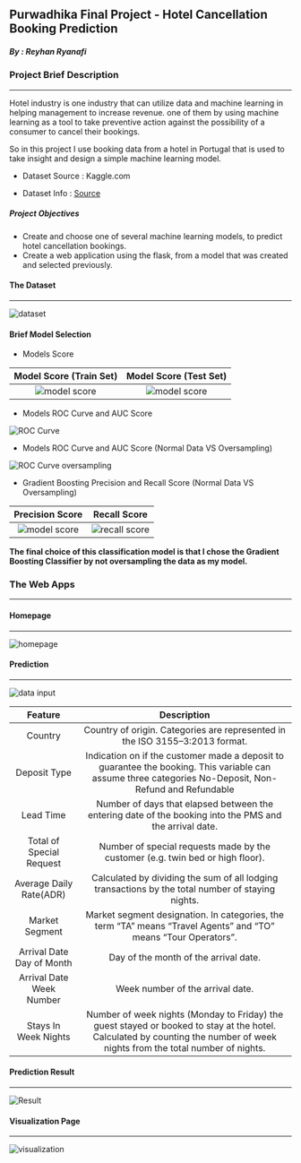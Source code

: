 ## Purwadhika Final Project - Hotel Cancellation Booking Prediction

##### By : Reyhan Ryanafi

### Project Brief Description
---
Hotel industry is one industry that can utilize data and machine learning in helping management to increase revenue. 
one of them by using machine learning as a tool to take preventive action against the possibility of a consumer to cancel their bookings.

So in this project I use booking data from a hotel in Portugal that is used to take insight and design a simple machine learning model.

* Dataset Source : Kaggle.com

* Dataset Info : [Source](https://www.sciencedirect.com/science/article/pii/S2352340918315191#bib1)

##### Project Objectives
- Create and choose one of several machine learning models, to predict hotel cancellation bookings.
- Create a web application using the flask, from a model that was created and selected previously.

#### The Dataset 
---
![dataset](https://github.com/ReyhanR/Final_Project_Purwadhika/blob/master/presentation_pic/dataset_pic.png)

#### Brief Model Selection

* Models Score 

Model Score (Train Set)                                                                                                 |Model Score (Test Set) 
:----------------------------------------------------------------------------------------------------------------------:|:----------------------------------------------------------------------------------------------------------------------:
|![model score](https://github.com/ReyhanR/Final_Project_Purwadhika/blob/master/presentation_pic/model_score_train.png)|![model score](https://github.com/ReyhanR/Final_Project_Purwadhika/blob/master/presentation_pic/model_score_test.png)|

* Models ROC Curve and AUC Score

![ROC Curve](https://github.com/ReyhanR/Final_Project_Purwadhika/blob/master/presentation_pic/Roc_curve.png)

* Models ROC Curve and AUC Score (Normal Data VS Oversampling)

![ROC Curve oversampling](https://github.com/ReyhanR/Final_Project_Purwadhika/blob/master/presentation_pic/Roc_curve_ovsam.png)

* Gradient Boosting Precision and Recall Score (Normal Data VS Oversampling)

Precision Score                                                                                                |Recall Score 
:----------------------------------------------------------------------------------------------------------------------:|:----------------------------------------------------------------------------------------------------------------------:
|![model score](https://github.com/ReyhanR/Final_Project_Purwadhika/blob/master/presentation_pic/score_ovsam_precision.png)|![recall score](https://github.com/ReyhanR/Final_Project_Purwadhika/blob/master/presentation_pic/score_ovsam_recall.png)|

**The final choice of this classification model is that I chose the Gradient Boosting Classifier by not oversampling the data as my model.**

### The Web Apps
---

#### Homepage
---
![homepage](https://github.com/ReyhanR/Final_Project_Purwadhika/blob/master/presentation_pic/Homepage.png)

#### Prediction
---
![data input](https://github.com/ReyhanR/Final_Project_Purwadhika/blob/master/presentation_pic/Input_data.png)

Feature  |Description |
:-------:|:----------:|
Country|Country of origin. Categories are represented in the ISO 3155–3:2013 format.
Deposit Type|Indication on if the customer made a deposit to guarantee the booking. This variable can assume three categories No-Deposit, Non-Refund and Refundable
Lead Time|Number of days that elapsed between the entering date of the booking into the PMS and the arrival date.
Total of Special Request|Number of special requests made by the customer (e.g. twin bed or high floor).
Average Daily Rate(ADR)|Calculated by dividing the sum of all lodging transactions by the total number of staying nights.
Market Segment|Market segment designation. In categories, the term “TA” means “Travel Agents” and “TO” means “Tour Operators”.
Arrival Date Day of Month|Day of the month of the arrival date.
Arrival Date Week Number|	Week number of the arrival date.
Stays In Week Nights|Number of week nights (Monday to Friday) the guest stayed or booked to stay at the hotel. Calculated by counting the number of week nights from the total number of nights.

#### Prediction Result
---

![Result](https://github.com/ReyhanR/Final_Project_Purwadhika/blob/master/presentation_pic/Result_pic.png)

#### Visualization Page
---

![visualization](https://github.com/ReyhanR/Final_Project_Purwadhika/blob/master/presentation_pic/visualization_page.png)
